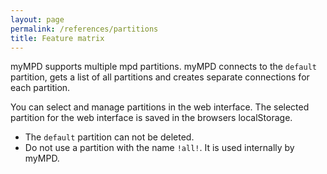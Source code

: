 ```yaml
---
layout: page
permalink: /references/partitions
title: Feature matrix
---
```


myMPD supports multiple mpd partitions. myMPD connects to the `default` partition, gets a list of all partitions and creates separate connections for each partition.

You can select and manage partitions in the web interface. The selected partition for the web interface is saved in the browsers localStorage.

- The `default` partition can not be deleted.
- Do not use a partition with the name `!all!`. It is used internally by myMPD.
